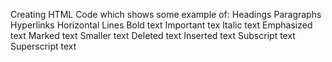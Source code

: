 Creating HTML Code which shows some example of:
Headings
Paragraphs
Hyperlinks
Horizontal Lines
Bold text
Important tex
Italic text
Emphasized text
Marked text
Smaller text
Deleted text
Inserted text
Subscript text
Superscript text
